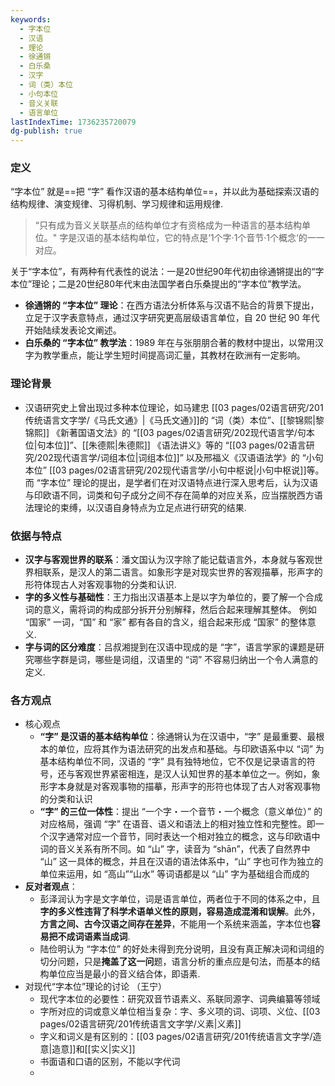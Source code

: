 ```yaml
---
keywords:
  - 字本位
  - 汉语
  - 理论
  - 徐通锵
  - 白乐桑
  - 汉字
  - 词（类）本位
  - 小句本位
  - 音义关联
  - 语言单位
lastIndexTime: 1736235720079
dg-publish: true
---
```

### 定义
“字本位” 就是==把 “字” 看作汉语的基本结构单位==，并以此为基础探索汉语的结构规律、演变规律、习得机制、学习规律和运用规律.
>  “只有成为音义关联基点的结构单位才有资格成为一种语言的基本结构单位。"
>  字是汉语的基本结构单位，它的特点是‘1个字·1个音节·1个概念‘的一一对应。

关于“字本位”，有两种有代表性的说法：一是20世纪90年代初由徐通锵提出的“字本位”理论；二是20世纪80年代末由法国学者白乐桑提出的“字本位”教学法。
- **徐通锵的 “字本位” 理论**：在西方语法分析体系与汉语不贴合的背景下提出，立足于汉字表意特点，通过汉字研究更高层级语言单位，自 20 世纪 90 年代开始陆续发表论文阐述。
- **白乐桑的 “字本位” 教学法**：1989 年在与张朋朋合著的教材中提出，以常用汉字为教学重点，能让学生短时间提高词汇量，其教材在欧洲有一定影响。
### 理论背景
- 汉语研究史上曾出现过多种本位理论，如马建忠 [[03 pages/02语言研究/201传统语言文字学/《马氏文通》\|《马氏文通》]]的 “词（类）本位”、[[黎锦熙\|黎锦熙]] 《新著国语文法》的 “[[03 pages/02语言研究/202现代语言学/句本位\|句本位]]”、[[朱德熙\|朱德熙]] 《语法讲义》等的 “[[03 pages/02语言研究/202现代语言学/词组本位\|词组本位]]” 以及邢福义《汉语语法学》的 “小句本位” [[03 pages/02语言研究/202现代语言学/小句中枢说\|小句中枢说]]等。而 “字本位” 理论的提出，是学者们在对汉语特点进行深入思考后，认为汉语与印欧语不同，词类和句子成分之间不存在简单的对应关系，应当摆脱西方语法理论的束缚，以汉语自身特点为立足点进行研究的结果.
### 依据与特点
- **汉字与客观世界的联系**：潘文国认为汉字除了能记载语言外，本身就与客观世界相联系，是汉人的第二语言。如象形字是对现实世界的客观描摹，形声字的形符体现古人对客观事物的分类和认识.
- **字的多义性与基础性**：王力指出汉语基本上是以字为单位的，要了解一个合成词的意义，需将词的构成部分拆开分别解释，然后合起来理解其整体。 例如 “国家” 一词，“国” 和 “家” 都有各自的含义，组合起来形成 “国家” 的整体意义.
- **字与词的区分难度**：吕叔湘提到在汉语中现成的是 “字”，语言学家的课题是研究哪些字群是词，哪些是词组，汉语里的 “词” 不容易归纳出一个令人满意的定义.
### 各方观点
- 核心观点 
	-  **“字” 是汉语的基本结构单位**：徐通锵认为在汉语中，“字” 是最重要、最根本的单位，应将其作为语法研究的出发点和基础。与印欧语系中以 “词” 为基本结构单位不同，汉语的 “字” 具有独特地位，它不仅是记录语言的符号，还与客观世界紧密相连，是汉人认知世界的基本单位之一。例如，象形字本身就是对客观事物的描摹，形声字的形符也体现了古人对客观事物的分类和认识
	- **“字” 的三位一体性**：提出 “一个字・一个音节・一个概念（意义单位）” 的对应格局，强调 “字” 在语音、语义和语法上的相对独立性和完整性。即一个汉字通常对应一个音节，同时表达一个相对独立的概念，这与印欧语中词的音义关系有所不同。如 “山” 字，读音为 “shān”，代表了自然界中 “山” 这一具体的概念，并且在汉语的语法体系中，“山” 字也可作为独立的单位来运用，如 “高山”“山水” 等词语都是以 “山” 字为基础组合而成的
- **反对者观点**：
    - 彭泽润认为字是文字单位，词是语言单位，两者位于不同的体系之中，且**字的多义性违背了科学术语单义性的原则，容易造成混淆和误解**。此外，**方言之间、古今汉语之间存在差异**，不能用一个系统来涵盖，字本位也**容易把不成词语素当成词**.
    - 陆俭明认为 “字本位” 的好处未得到充分说明，且没有真正解决词和词组的切分问题，只是**掩盖了这一问**题，语言分析的重点应是句法，而基本的结构单位应当是最小的音义结合体，即语素.
- 对现代“字本位”理论的讨论 （王宁）
	- 现代字本位的必要性：研究双音节语素义、系联同源字、词典编纂等领域
	- 字所对应的词或意义单位相当复杂：字、多义项的词、词项、义位、[[03 pages/02语言研究/201传统语言文字学/义素\|义素]]
	- 字义和词义是有区别的：[[03 pages/02语言研究/201传统语言文字学/造意\|造意]]和[[实义\|实义]]
	- 书面语和口语的区别，不能以字代词 
	- 
